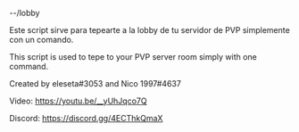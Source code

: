 --/lobby

Este script sirve para tepearte a la lobby de tu servidor de PVP simplemente con un comando.

This script is used to tepe to your PVP server room simply with one command.

Created by eleseta#3053 and Nico 1997#4637

Video: https://youtu.be/__yUhJqco7Q

Discord: https://discord.gg/4ECThkQmaX
